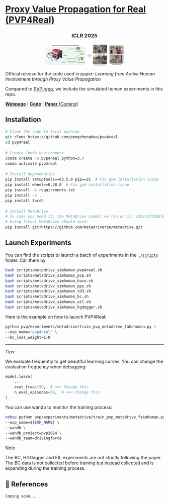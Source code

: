 # [Proxy Value Propagation for Real (PVP4Real)](https://metadriverse.github.io/pvp4real/)

<h3 align="center"><b>ICLR 2025</b></h3>

<p align="center">
  <img src="PVP4Real_Teaser.png" alt="PVP4Real" width="50%">
</p>

Official release for the code used in paper: *Learning from Active Human Involvement through Proxy Value Propagation*

Compared to [PVP repo](https://metadriverse.github.io/pvp/), we include the simulated human experiments in this repo.

[**Webpage**](https://metadriverse.github.io/pvp4real/) | 
[**Code**](https://github.com/metadriverse/pvp4real) |
[**Paper** (Coming)](#)




## Installation

```bash
# Clone the code to local machine
git clone https://github.com/pengzhenghao/pvp4real
cd pvp4real

# Create Conda environment
conda create -n pvp4real python=3.7
conda activate pvp4real

# Install dependencies
pip install setuptools==65.5.0 pip==21  # Fix gym installation issue
pip install wheel==0.38.0  # Fix gym installation issue
pip install -r requirements.txt
pip install -e .
pip install torch

# Install MetaDrive
# In case you need it, the MetaDrive commit we ran on is: c29cc37d30158fe70d963647b6c80dc814248f60
# Using latest MetaDrive should work:
pip install git+https://github.com/metadriverse/metadrive.git

```


## Launch Experiments

You can find the scripts to launch a batch of experiments in the [`./scripts`](./scripts) folder. Call them by:

```bash
bash scripts/metadrive_simhuman_pvp4real.sh
bash scripts/metadrive_simhuman_pvp.sh
bash scripts/metadrive_simhuman_haco.sh
bash scripts/metadrive_simhuman_ppo.sh
bash scripts/metadrive_simhuman_td3.sh
bash scripts/metadrive_simhuman_bc.sh
bash scripts/metadrive_simhuman_eil.sh
bash scripts/metadrive_simhuman_hgdagger.sh
```


Here is the example on how to launch PVP4Real:

```bash
python pvp/experiments/metadrive/train_pvp_metadrive_fakehuman.py \
--exp_name="pvp4real" \
--bc_loss_weight=1.0
```



---

Tips:

We evaluate frequently to get beautiful learning curves. You can change the evaluation frequency when debugging:

```python
model.learn(
    ...
    eval_freq=150,  # <<< Change this
    n_eval_episodes=50,  # <<< Change this
)
```

You can use wandb to monitor the training process:

```bash
nohup python pvp/experiments/metadrive/train_pvp_metadrive_fakehuman.py \
--exp_name=${EXP_NAME} \
--wandb \
--wandb_project=pvp2024 \
--wandb_team=drivingforce
```

> [!NOTE]  
> The BC, HGDagger and EIL experiments are not strictly following the paper.
> The BC data is not collected before training but instead collected and is expanding
> during the training process. 

## 📎 References

```latex
Coming soon...
```

